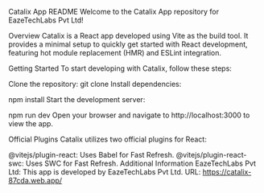 Catalix App README
Welcome to the Catalix App repository for EazeTechLabs Pvt Ltd!

Overview
Catalix is a React app developed using Vite as the build tool. It provides a minimal setup to quickly get started with React development, featuring hot module replacement (HMR) and ESLint integration.

Getting Started
To start developing with Catalix, follow these steps:

Clone the repository:
git clone <repository-url>
Install dependencies:

npm install
Start the development server:

npm run dev
Open your browser and navigate to http://localhost:3000 to view the app.

Official Plugins
Catalix utilizes two official plugins for React:

@vitejs/plugin-react: Uses Babel for Fast Refresh.
@vitejs/plugin-react-swc: Uses SWC for Fast Refresh.
Additional Information
EazeTechLabs Pvt Ltd: This app is developed by EazeTechLabs Pvt Ltd.
URL: https://catalix-87cda.web.app/
